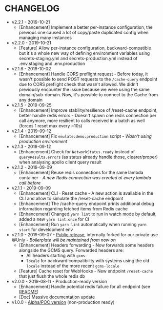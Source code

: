 CHANGELOG
===

- v2.2.1 - 2019-10-21
    - [Enhancement] Implement a better per-instance configuration, the previous one caused a lot of copy/paste duplicated config when managing many instances
- v2.2.0 - 2019-10-21
    - [Feature] Allow per-instance configuration, backward-compatible but it's a whole new way of defining environment variables using secrets-staging.yml and secrets-production.yml instead of .env.staging and .env.production
- v2.1.6 - 2019-10-02
    - [Enhancement] Handle CORS preflight request - Before today, it wasn't possible to send POST requests to the `/cache-query` endpoint due to CORS preflight check that wasn't allowed. We didn't previously encounter the issue because we were using the same domain/sub-domain. Now, it's possible to connect to the Cache from any domain
- v2.1.5 - 2019-09-25
    - [Enhancement] Improve stability/resilience of /reset-cache endpoint, better handle redis errors - Doesn't spawn one redis connection per call anymore, more resilient to calls received in a batch as well (forces 1 reset max every ~10s)
- v2.1.4 - 2019-09-12
    - [Enhancement] Fix `emulate:demo:production` script - _Wasn't using production environment_
- v2.1.3 - 2019-09-12
    - [Enhancement] Check for `NetworkStatus.ready` instead of `queryResults.errors` (as status already handle those, clearer/proper) when analysing apollo client query result
- v2.1.2 - 2019-09-09
    - [Enhancement] Reuse redis connections for the same lambda container - _A new Redis connection was created at every lambda call before_ 
- v2.1.1 - 2019-09-09
    - [Enhancement] CLI - Reset cache - A new action is available in the CLI and allow to simulate the /reset-cache endpoint
    - [Enhancement] The /cache-query endpoint prints additional debug information regarding fetched items from Redis cache
    - [Enhancement] Changed `yarn lint` to run in watch mode by default, added a new `yarn lint:once` for CI
    - [Enhancement] Run `yarn lint` automatically when running `yarn start` for development env
- v2.1.0 - 2019-09-07 - [Public release](https://github.com/UnlyEd/GraphCMS-cache-boilerplate), internally forked for our private use @Unly - _Boilerplate will be maintained from now on_ 
    - [Enhancement] Headers forwarding - Now forwards some headers alongside the GCMS query. Forwarded headers are:
        - All headers starting with `gcms-`
        - `locale` for backward compatibility with systems using the old `locale` instead of the more recent `gcms-locale`
    - [Feature] Cache reset for WebHooks - New endpoint `/reset-cache` that just flush the whole redis db
- v2.0.0 - 2019-08-11 - Production-ready version
    - [Enhancement] Handle potential redis failure for all endpoint (see [README](./README.md#reliability--resilience---handling-catastrophic-failures-graphcmsredis))
    - [Doc] Massive documentation update
- v1.0.0 - [Alpha/POC version](https://github.com/UnlyEd/graphCMS-cache-contingency-boilerplate-POC) (non-production ready)
